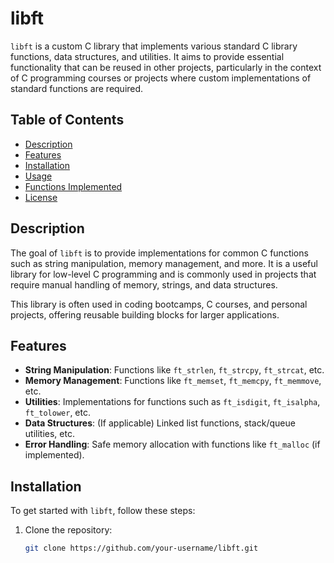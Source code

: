 # libft

`libft` is a custom C library that implements various standard C library functions, data structures, and utilities. It aims to provide essential functionality that can be reused in other projects, particularly in the context of C programming courses or projects where custom implementations of standard functions are required.

## Table of Contents

- [Description](#description)
- [Features](#features)
- [Installation](#installation)
- [Usage](#usage)
- [Functions Implemented](#functions-implemented)
- [License](#license)

## Description

The goal of `libft` is to provide implementations for common C functions such as string manipulation, memory management, and more. It is a useful library for low-level C programming and is commonly used in projects that require manual handling of memory, strings, and data structures.

This library is often used in coding bootcamps, C courses, and personal projects, offering reusable building blocks for larger applications.

## Features

- **String Manipulation**: Functions like `ft_strlen`, `ft_strcpy`, `ft_strcat`, etc.
- **Memory Management**: Functions like `ft_memset`, `ft_memcpy`, `ft_memmove`, etc.
- **Utilities**: Implementations for functions such as `ft_isdigit`, `ft_isalpha`, `ft_tolower`, etc.
- **Data Structures**: (If applicable) Linked list functions, stack/queue utilities, etc.
- **Error Handling**: Safe memory allocation with functions like `ft_malloc` (if implemented).

## Installation

To get started with `libft`, follow these steps:

1. Clone the repository:

   ```bash
   git clone https://github.com/your-username/libft.git

